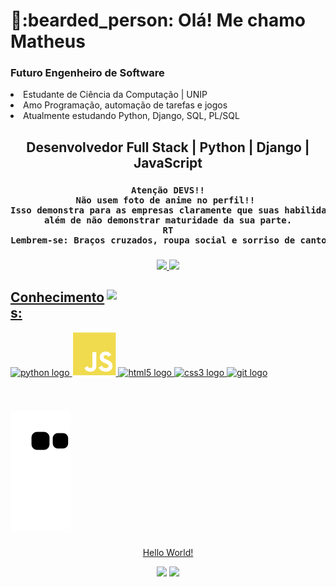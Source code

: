 <h1 align="left">👋:bearded_person: Olá! Me chamo Matheus</h1>
<h3> Futuro Engenheiro de Software </h3>
<li> Estudante de Ciência da Computação | UNIP </li>
<li> Amo Programação, automação de tarefas e jogos </li>
<li> Atualmente estudando Python, Django, SQL, PL/SQL  </li>
<h2 align="center"> Desenvolvedor Full Stack | Python | Django | JavaScript</h2>

###

<div> 
 <h4 align="center"><pre>Atenção DEVS!!
Não usem foto de anime no perfil!! 
Isso demonstra para as empresas claramente que suas habilidades não são tão boas quanto a de outros devs,
além de não demonstrar maturidade da sua parte.
RT
Lembrem-se: Braços cruzados, roupa social e sorriso de canto é a formula perfeita!</pre></h4>
</div>

###

<div align="center">
  <a href="https://github.com/Print-TesteServer">
  <img height="'180em" src="https://github-readme-stats.vercel.app/api?username=Print-TesteServer&show_icons=true&theme=dracula&include_all_commits=true&count_private=true"/>
  <img height=195em" src="https://github-readme-stats.vercel.app/api/top-langs/?username=Print-TesteServer&layout=compact&langs_count=16&theme=dracula"/>
</div>
 
###
 
<img align="right" width="350" src="https://programathor.com.br/blog/wp-content/uploads/2018/05/fast-typing.gif"  />
 
###
 
## Conhecimentos:
<div align="left">
  <img src="https://cdn.jsdelivr.net/gh/devicons/devicon/icons/python/python-original.svg" height="72" width="70" down="" alt="python logo"  />
  <img src="https://raw.githubusercontent.com/devicons/devicon/master/icons/javascript/javascript-plain.svg" height="70" width="70" alt="js logo"/>
  <img src="https://cdn.jsdelivr.net/gh/devicons/devicon/icons/html5/html5-original.svg" height="70" width="70" alt="html5 logo"  />
  <img src="https://cdn.jsdelivr.net/gh/devicons/devicon/icons/css3/css3-original.svg" height="70" width="70" alt="css3 logo"  /> 
  <img src="https://cdn.jsdelivr.net/gh/devicons/devicon/icons/git/git-original.svg" height="70" width="70" alt="git logo"  />
</div>

###

<br clear="both">

![Snake animation](https://github.com/Print-TesteServer/Print-TesteServer/blob/output/github-contribution-grid-snake.svg)

###
                
<p align="center">Hello World!</p>

<div align="center"> 
  <a href="https://www.youtube.com/@R_DIFUSO" target="_blank"><img src="https://img.shields.io/badge/YouTube-FF0000?style=for-the-badge&logo=youtube&logoColor=white" target="_blank"></a>
  <a href="https://www.linkedin.com/in/ferreir4" target="_blank"><img src="https://img.shields.io/badge/-LinkedIn-%230077B5?style=for-the-badge&logo=linkedin&logoColor=white" target="_blank"></a> 
